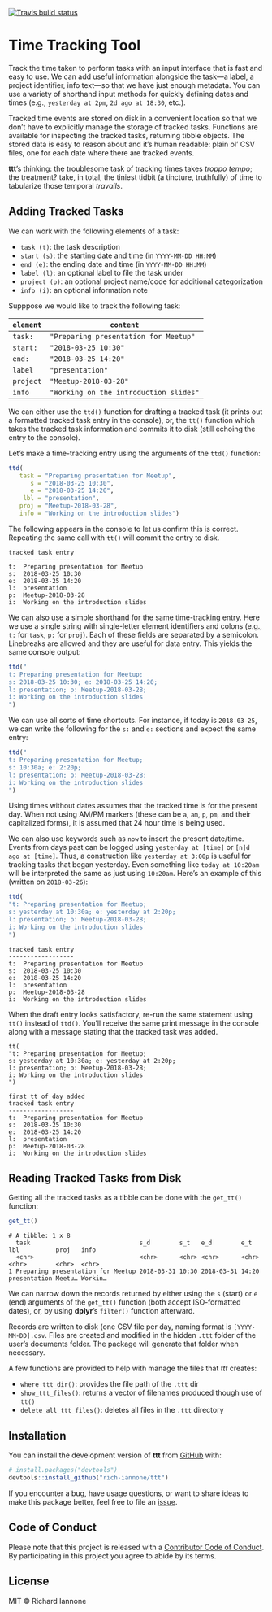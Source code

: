 
<!-- README.md is generated from README.Rmd. Please edit that file -->

[![Travis build
status](https://travis-ci.org/rich-iannone/ttt.svg?branch=master)](https://travis-ci.org/rich-iannone/ttt)

# Time Tracking Tool

Track the time taken to perform tasks with an input interface that is
fast and easy to use. We can add useful information alongside the task—a
label, a project identifier, info text—so that we have just enough
metadata. You can use a variety of shorthand input methods for quickly
defining dates and times (e.g., `yesterday at 2pm`, `2d ago at 18:30`,
etc.).

Tracked time events are stored on disk in a convenient location so that
we don’t have to explicitly manage the storage of tracked tasks.
Functions are available for inspecting the tracked tasks, returning
tibble objects. The stored data is easy to reason about and it’s human
readable: plain ol’ CSV files, one for each date where there are tracked
events.

**ttt**’s thinking: the troublesome task of tracking times takes *troppo
tempo*; the treatment? take, in total, the tiniest tidbit (a tincture,
truthfully) of time to tabularize those temporal *travails*.

## Adding Tracked Tasks

We can work with the following elements of a task:

  - `task (t)`: the task description
  - `start (s)`: the starting date and time (in `YYYY-MM-DD HH:MM`)
  - `end (e)`: the ending date and time (in `YYYY-MM-DD HH:MM`)
  - `label (l)`: an optional label to file the task under
  - `project (p)`: an optional project name/code for additional
    categorization
  - `info (i)`: an optional information note

Supppose we would like to track the following task:

| `element` | `content`                              |
| --------- | -------------------------------------- |
| `task:`   | `"Preparing presentation for Meetup"`  |
| `start:`  | `"2018-03-25 10:30"`                   |
| `end:`    | `"2018-03-25 14:20"`                   |
| `label`   | `"presentation"`                       |
| `project` | `"Meetup-2018-03-28"`                  |
| `info`    | `"Working on the introduction slides"` |

We can either use the `ttd()` function for drafting a tracked task (it
prints out a formatted tracked task entry in the console), or, the
`tt()` function which takes the tracked task information and commits it
to disk (still echoing the entry to the console).

Let’s make a time-tracking entry using the arguments of the `ttd()`
function:

``` r
ttd(
   task = "Preparing presentation for Meetup",
      s = "2018-03-25 10:30",
      e = "2018-03-25 14:20",
    lbl = "presentation",
   proj = "Meetup-2018-03-28",
   info = "Working on the introduction slides")
```

The following appears in the console to let us confirm this is correct.
Repeating the same call with `tt()` will commit the entry to disk.

    tracked task entry
    ------------------
    t:  Preparing presentation for Meetup
    s:  2018-03-25 10:30
    e:  2018-03-25 14:20
    l:  presentation
    p:  Meetup-2018-03-28
    i:  Working on the introduction slides

We can also use a simple shorthand for the same time-tracking entry.
Here we use a single string with single-letter element identifiers and
colons (e.g., `t:` for `task`, `p:` for `proj`). Each of these fields
are separated by a semicolon. Linebreaks are allowed and they are useful
for data entry. This yields the same console output:

``` r
ttd("
t: Preparing presentation for Meetup;
s: 2018-03-25 10:30; e: 2018-03-25 14:20;
l: presentation; p: Meetup-2018-03-28;
i: Working on the introduction slides
")
```

We can use all sorts of time shortcuts. For instance, if today is
`2018-03-25`, we can write the following for the `s:` and `e:` sections
and expect the same entry:

``` r
ttd("
t: Preparing presentation for Meetup;
s: 10:30a; e: 2:20p;
l: presentation; p: Meetup-2018-03-28;
i: Working on the introduction slides
")
```

Using times without dates assumes that the tracked time is for the
present day. When not using AM/PM markers (these can be `a`, `am`, `p`,
`pm`, and their capitalized forms), it is assumed that 24 hour time is
being used.

We can also use keywords such as `now` to insert the present date/time.
Events from days past can be logged using `yesterday at [time]` or `[n]d
ago at [time]`. Thus, a construction like `yesterday at 3:00p` is useful
for tracking tasks that began yesterday. Even something like `today
at 10:20am` will be interpreted the same as just using `10:20am`. Here’s
an example of this (written on `2018-03-26`):

``` r
ttd(
"t: Preparing presentation for Meetup;
s: yesterday at 10:30a; e: yesterday at 2:20p;
l: presentation; p: Meetup-2018-03-28;
i: Working on the introduction slides
")
```

    tracked task entry
    ------------------
    t:  Preparing presentation for Meetup
    s:  2018-03-25 10:30
    e:  2018-03-25 14:20
    l:  presentation
    p:  Meetup-2018-03-28
    i:  Working on the introduction slides

When the draft entry looks satisfactory, re-run the same statement using
`tt()` instead of `ttd()`. You’ll receive the same print message in the
console along with a message stating that the tracked task was added.

``` {r
tt(
"t: Preparing presentation for Meetup;
s: yesterday at 10:30a; e: yesterday at 2:20p;
l: presentation; p: Meetup-2018-03-28;
i: Working on the introduction slides
")
```

    first tt of day added
    tracked task entry
    ------------------
    t:  Preparing presentation for Meetup
    s:  2018-03-25 10:30
    e:  2018-03-25 14:20
    l:  presentation
    p:  Meetup-2018-03-28
    i:  Working on the introduction slides

## Reading Tracked Tasks from Disk

Getting all the tracked tasks as a tibble can be done with the
`get_tt()` function:

``` r
get_tt()
```

    # A tibble: 1 x 8
      task                              s_d        s_t   e_d        e_t   lbl          proj   info   
      <chr>                             <chr>      <chr> <chr>      <chr> <chr>        <chr>  <chr>  
    1 Preparing presentation for Meetup 2018-03-31 10:30 2018-03-31 14:20 presentation Meetu… Workin…

We can narrow down the records returned by either using the `s` (start)
or `e` (end) arguments of the `get_tt()` function (both accept
ISO-formatted dates), or, by using **dplyr**’s `filter()` function
afterward.

Records are written to disk (one CSV file per day, naming format is
`[YYYY-MM-DD].csv`. Files are created and modified in the hidden `.ttt`
folder of the user’s documents folder. The package will generate that
folder when necessary.

A few functions are provided to help with manage the files that *ttt*
creates:

  - `where_ttt_dir()`: provides the file path of the `.ttt` dir
  - `show_ttt_files()`: returns a vector of filenames produced though
    use of `tt()`
  - `delete_all_ttt_files()`: deletes all files in the `.ttt` directory

## Installation

You can install the development version of **ttt** from
[GitHub](https://github.com/) with:

``` r
# install.packages("devtools")
devtools::install_github("rich-iannone/ttt")
```

If you encounter a bug, have usage questions, or want to share ideas to
make this package better, feel free to file an
[issue](https://github.com/rich-iannone/ttt/issues).

## Code of Conduct

Please note that this project is released with a [Contributor Code of
Conduct](CODE_OF_CONDUCT.md). By participating in this project you agree
to abide by its terms.

## License

MIT © Richard Iannone
